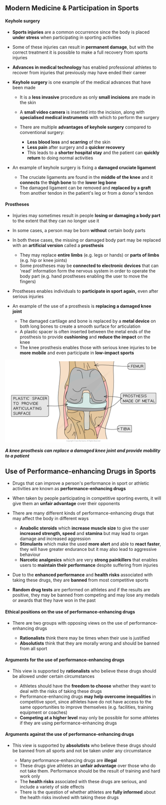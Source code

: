 ## Modern Medicine & Participation in Sports

#### Keyhole surgery

* **Sports injuries** are a common occurrence since the body is placed **under stress** when participating in sporting activities
* Some of these injuries can result in **permanent damage**, but with the correct treatment it is possible to make a full recovery from sports injuries
* **Advances in medical technology** has enabled professional athletes to recover from injuries that previously may have ended their career
* **Keyhole surgery** is one example of the medical advances that have been made

  + It is a **less invasive** procedure as only **small incisions** are made in the skin
  + A **small video camera** is inserted into the incision, along with **specialised medical instruments** with which to perform the surgery
  + There are multiple **advantages of keyhole surgery** compared to conventional surgery:

    - **Less blood loss** and **scarring** of the skin
    - **Less pain** after surgery and a **quicker recovery**
    - This leads to a **shorter hospital stay** and the patient can **quickly return** to doing normal activities
* An example of keyhole surgery is fixing a **damaged cruciate ligament**

  + The cruciate ligaments are found in the **middle of the knee** and it **connects** the **thigh bone** to the **lower leg bone**
  + The damaged ligament can be removed and **replaced by a graft** from another tendon in the patient's leg or from a donor's tendon

#### Prostheses

* Injuries may sometimes result in people **losing or damaging a body part** to the extent that they can no longer use it
* In some cases, a person may be born **without** certain body parts
* In both these cases, the missing or damaged body part may be replaced with an **artificial version** called a **prosthesis**

  + They may replace **entire limbs** (e.g. legs or hands) or **parts of limbs** (e.g. hip or knee joints)
  + Some prostheses may be **connected to electronic devices** that can 'read' information form the nervous system in order to operate the body part (e.g. hand prostheses enabling the user to move the fingers)
* Prostheses enables individuals to **participate in sport again,** even after serious injuries
* An example of the use of a prosthesis is **replacing a damaged knee joint**

  + The damaged cartilage and bone is replaced by a **metal device** on both long bones to create a smooth surface for articulation
  + A plastic spacer is often inserted between the metal ends of the prosthesis to provide **cushioning** and **reduce the impact** on the knee
  + The knee prosthesis enables those with serious knee injuries to be **more mobile** and even participate in **low-impact sports**

![knee-prosthesis](knee-prosthesis.png)

***A knee prosthesis can replace a damaged knee joint and provide mobility to a patient***

## Use of Performance-enhancing Drugs in Sports

* Drugs that can improve a person's performance in sport or athletic activities are known as **performance-enhancing drugs**
* When taken by people participating in competitive sporting events, it will give them an **unfair advantage** over their opponents
* There are many different kinds of performance-enhancing drugs that may affect the body in different ways

  + **Anabolic steroids** which **increase muscle size** to give the user **increased strength, speed** and **stamina** but may lead to organ damage and increased aggression
  + **Stimulants** which make the used **more alert** and able to **react faster**, they will have greater endurance but it may also lead to aggressive behaviour
  + **Narcotic analgesics** which are very **strong painkillers** that enables users to **maintain their performance** despite suffering from injuries
* Due to the **enhanced performance** and **health risks** associated with taking these drugs, they are **banned** from most competitive sports
* **Random drug tests** are performed on athletes and if the results are positive, they may be banned from competing and may lose any medals or awards that they have won in the past

#### Ethical positions on the use of performance-enhancing drugs

* There are two groups with opposing views on the use of performance-enhancing drugs

  + **Rationalists** think there may be times when their use is justified
  + **Absolutists** think that they are morally wrong and should be banned from all sport

#### Arguments for the use of performance-enhancing drugs

* This view is supported by **rationalists** who believe these drugs should be allowed under certain circumstances

  + Athletes should have the **freedom to choose** whether they want to deal with the risks of taking these drugs
  + Performance-enhancing drugs **may help overcome inequalities** in competitive sport, since athletes have do not have access to the same opportunities to improve themselves (e.g. facilities, training equipment or coaches)
  + **Competing at a higher level** may only be possible for some athletes if they are using performance-enhancing drugs

#### Arguments against the use of performance-enhancing drugs

* This view is supported by **absolutists** who believe these drugs should be banned from all sports and not be taken under any circumstance

  + Many performance-enhancing drugs are **illegal**
  + These drugs give athletes an **unfair advantage** over those who do not take them. Performance should be the result of training and hard work only
  + The **health risks** associated with these drugs are serious, and include a variety of side effects
  + There is the question of whether athletes are **fully informed** about the health risks involved with taking these drugs